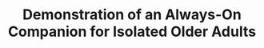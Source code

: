 ---
name: "Demonstration Of An Always On Companion For"
title: "Demonstration of an Always-On Companion for Isolated Older Adults"
project: "An Always On Relational Agent for Social Support of Older Adults"
event: "14th Annual SIGdial Meeting on Discourse and Dialogue (SIGDIAL)"
authors:
- name: "Sidner, C."
- name: "Bickmore, T."
- name: "Rich, C."
- name: "Barry, B."
- name: "Ring, L."
- name: "Behrooz, M."
- name: "Shayganfar, M."
year: 2013
resources:
- name: "SIGDIAL13"
  src: "SIGDIAL13.pdf"
external_url: null
draft: false 
headless: true
---